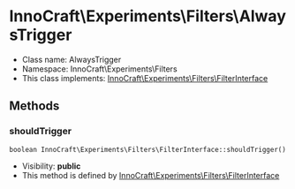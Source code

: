InnoCraft\Experiments\Filters\AlwaysTrigger
===============






* Class name: AlwaysTrigger
* Namespace: InnoCraft\Experiments\Filters
* This class implements: [InnoCraft\Experiments\Filters\FilterInterface](InnoCraft-Experiments-Filters-FilterInterface.md)






Methods
-------


### shouldTrigger

    boolean InnoCraft\Experiments\Filters\FilterInterface::shouldTrigger()





* Visibility: **public**
* This method is defined by [InnoCraft\Experiments\Filters\FilterInterface](InnoCraft-Experiments-Filters-FilterInterface.md)



